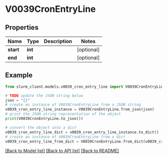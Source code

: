 # V0039CronEntryLine


## Properties

Name | Type | Description | Notes
------------ | ------------- | ------------- | -------------
**start** | **int** |  | [optional] 
**end** | **int** |  | [optional] 

## Example

```python
from slurm_client.models.v0039_cron_entry_line import V0039CronEntryLine

# TODO update the JSON string below
json = "{}"
# create an instance of V0039CronEntryLine from a JSON string
v0039_cron_entry_line_instance = V0039CronEntryLine.from_json(json)
# print the JSON string representation of the object
print(V0039CronEntryLine.to_json())

# convert the object into a dict
v0039_cron_entry_line_dict = v0039_cron_entry_line_instance.to_dict()
# create an instance of V0039CronEntryLine from a dict
v0039_cron_entry_line_from_dict = V0039CronEntryLine.from_dict(v0039_cron_entry_line_dict)
```
[[Back to Model list]](../README.md#documentation-for-models) [[Back to API list]](../README.md#documentation-for-api-endpoints) [[Back to README]](../README.md)


